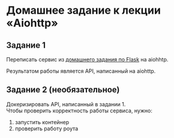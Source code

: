 # Домашнее задание к лекции «Aiohttp»

## Задание 1

Переписать сервис из [домашнего задания по Flask](../flask) на aiohhtp.


Результатом работы является API, написанный на aiohttp.

## Задание 2 (необязательное)

Докеризировать API, написанный в задании 1.  
Чтобы проверить корректность работы сервиса, нужно:
1. запустить контейнер
2. проверить работу роута